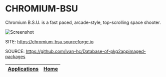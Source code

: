 # CHROMIUM-BSU

 Chromium B.S.U. is a fast paced, arcade-style, top-scrolling space shooter.
 
 ![Screenshot](https://upload.wikimedia.org/wikipedia/commons/2/2b/Chromium_BSU_2.jpg)
 
 SITE: https://chromium-bsu.sourceforge.io

 SOURCE: https://github.com/ivan-hc/Database-of-pkg2appimaged-packages

 | [Applications](https://portable-linux-apps.github.io/apps.html) | [Home](https://portable-linux-apps.github.io)
 | --- | --- |
